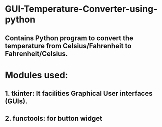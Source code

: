 # GUI-Temperature-Converter-using-python
## Contains Python program to convert the temperature from Celsius/Fahrenheit to Fahrenheit/Celsius.
# Modules used:
## 1. tkinter: It facilities Graphical User interfaces (GUIs).
## 2. functools: for button widget

